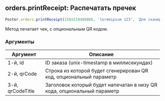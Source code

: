 ## orders.printReceipt: Распечатать пречек

```javascript
Poster.orders.printReceipt(1503219480866, 'loremipsum 123', 'Для сканирования QR кода используйте приложение Приват24')
```

Метод печатает чек, с опциональным QR кодом.

### Аргументы

Аргумент | Описание
-------- | --------
1-й, id | ID заказа (unix-timestamp в миллисекундах)
2-й, qrCode | Строка из которой будет сгенерирован QR код, опциональный параметр
3-й, qrCodeTitle | Заголовок который будет напечатан в низу QR кода, опциональный параметр
